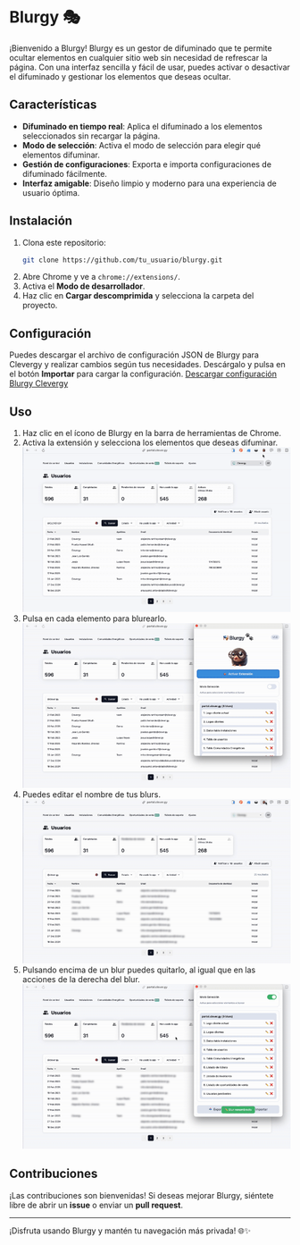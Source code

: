 # Blurgy 🎭

¡Bienvenido a Blurgy! Blurgy es un gestor de difuminado que te permite ocultar elementos en cualquier sitio web sin necesidad de refrescar la página. Con una interfaz sencilla y fácil de usar, puedes activar o desactivar el difuminado y gestionar los elementos que deseas ocultar.

## Características

- **Difuminado en tiempo real**: Aplica el difuminado a los elementos seleccionados sin recargar la página.
- **Modo de selección**: Activa el modo de selección para elegir qué elementos difuminar.
- **Gestión de configuraciones**: Exporta e importa configuraciones de difuminado fácilmente.
- **Interfaz amigable**: Diseño limpio y moderno para una experiencia de usuario óptima.

## Instalación

1. Clona este repositorio:
   ```bash
   git clone https://github.com/tu_usuario/blurgy.git
   ```
2. Abre Chrome y ve a `chrome://extensions/`.
3. Activa el **Modo de desarrollador**.
4. Haz clic en **Cargar descomprimida** y selecciona la carpeta del proyecto.

## Configuración

Puedes descargar el archivo de configuración JSON de Blurgy para Clevergy y realizar cambios según tus necesidades. Descárgalo y pulsa en el botón **Importar** para cargar la configuración.
[Descargar configuración Blurgy Clevergy](/Blurgy_clevergy.json)

## Uso

1. Haz clic en el ícono de Blurgy en la barra de herramientas de Chrome.
2. Activa la extensión y selecciona los elementos que deseas difuminar.
   ![Activar y desactivar](1.gif)
3. Pulsa en cada elemento para blurearlo.
![Pulsar para blurear](2.gif)
4. Puedes editar el nombre de tus blurs.
   ![Editar y guardar el nombre de tus blurs](/3.gif)
5. Pulsando encima de un blur puedes quitarlo, al igual que en las acciones de la derecha del blur.
   ![Quitar blur](/4.gif)

## Contribuciones

¡Las contribuciones son bienvenidas! Si deseas mejorar Blurgy, siéntete libre de abrir un **issue** o enviar un **pull request**.

---

¡Disfruta usando Blurgy y mantén tu navegación más privada! 🌐✨